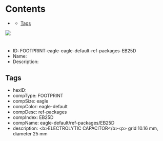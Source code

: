 



Contents
========

* [](#)
	* [Tags](#tags)
  
![][im]
# 

- ID: FOOTPRINT-eagle-eagle-default-ref-packages-EB25D
- Name: 
- Description: 

## Tags

- hexID: 
- oompType: FOOTPRINT
- oompSize: eagle
- oompColor: eagle-default
- oompDesc: ref-packages
- oompIndex: EB25D
- oompName: eagle-default/ref-packages/EB25D
- description: &lt;b&gt;ELECTROLYTIC CAPACITOR&lt;/b&gt;&lt;p&gt;&#xD;
grid 10.16 mm, diameter 25 mm



[im]: image.png

